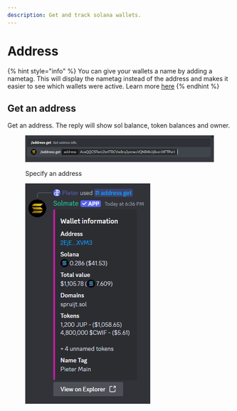 ```yaml
---
description: Get and track solana wallets.
---
```


# Address

{% hint style="info" %}
You can give your wallets a name by adding a nametag. This will display the nametag instead of the address and makes it easier to see which wallets were active. Learn more [here](https://docs.solmatebot.com/commands/settings#add-a-nametag)
{% endhint %}

## Get an address

Get an address. The reply will show sol balance, token balances and owner.

<figure><img src="../.gitbook/assets/image (1) (3).png" alt=""><figcaption><p>Specify an address</p></figcaption></figure>

<figure><img src="../.gitbook/assets/image (5).png" alt=""><figcaption></figcaption></figure>

